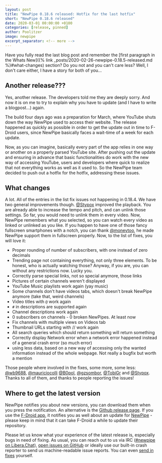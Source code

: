 ```yaml
---
layout: post
title: "NewPipe 0.18.6 released: Hotfix for the last hotfix"
short: "NewPipe 0.18.6 released"
date: 2020-03-01 00:00:00 +0100
categories: [release, pinned]
author: Poolitzer
image: newpipe
excerpt_separator: <!-- more -->
---
```


Have you fully read the last blog post and remember the [first paragraph in the Whats New]({% link _posts/2020-02-26-newpipe-0.18.5-released.md %}#what-changes) section? Do you not and you can't care less? Well, I don't care either, I have a story for both of you...
<!-- more -->

## Another release???

Yes, another release. The developers told me they are deeply sorry. And now it is on me to try to explain why you have to update (and I have to write a blogpost...) again.

The build four days ago was a preparation for March, where YouTube shuts down the way NewPipe used to access their website. The release happened as quickly as possible in order to get the update out in time to F-Droid users, since NewPipe basically faces a wait-time of a week for each update.

Now, as you can imagine, basically every part of the app relies in one way or another on a properly parsed YouTube site. After pushing out the update and ensuring in advance that basic functionalities do work with the new way of accessing YouTube, users and developers where quick to realize that not everything works as well as it used to. So the NewPipe team decided to push out a hotfix for the hotfix, addressing these issues.

## What changes

A lot. All of the entries in the list fix issues not happening in 0.18.4. We have two general improvements though. [@Stypox](https://github.com/Stypox) improved the playback. You are already able to increase the tempo and pitch, and can unlink those settings. So far, you would need to unlink them in every video. Now, NewPipe remembers what you selected, so you can watch every video as linked or unlinked as you like.
If you happen to have one of those fancy fullscreen smartphones with a notch, you can thank [@moneytoo](https://github.com/moneytoo), he made NewPipe support them in fullscreen properly. Now, to the list of fixes, you will love it:

- Proper rounding of number of subscribers, with one instead of zero decimals
- Trending page not containing everything, not only three elements. To be honest, who is actually watching those? Anyway, if you are, you can without any restrictions now. Lucky you.
- Correctly parse special links, not so special anymore, those links
- Pictures of certain channels weren't displayed
- YouTube Music playlists work again (yay music)
- Some channels don't have videos tabs, which doesn't break NewPipe anymore (take that, weird channels)
- Video titles with `@` work again
- `#` in descriptions are supported again
- Channel descriptions work again
- 0 subscribers on channels - 0 broken NewPipes. At least now
- Fix channels with multiple views on Videos tab
- Thumbnail URLs starting with // work again
- All search queries which should return something will return something
- Correctly display Network error when a network error happened instead of a general crash error (so much error)
- using less data, based on a new way of accessing only the wanted information instead of the whole webpage. Not really a bugfix but worth a mention

Those people where involved in the fixes, some more, some less: [@wb9688](https://github.com/wb9688), [@mauriciocolli](https://github.com/mauriciocolli) [@B0pol](https://github.com/B0pol), [@gzsombor](https://github.com/gzsombor), [@TobiGr](https://github.com/TobiGr) and [@Stypox](https://github.com/Stypox). Thanks to all of them, and thanks to people reporting the issues!

## Where to get the latest version

NewPipe notifies you about new versions, you can download them when you press the notification. An alternative is the [Github release page](https://github.com/TeamNewPipe/NewPipe/releases). If you use the [F-Droid app](https://f-droid.org/), it notifies you as well about an update for [NewPipe](https://f-droid.org/packages/org.schabi.newpipe/) - please keep in mind that it can take F-Droid a while to update their repository.

Please let us know what your experience of the latest release is, especially bugs in need of fixing. As usual, you can reach out to us via IRC ([#newpipe on Libera.Chat](https://web.libera.chat/#newpipe)), [open issues on GitHub](https://github.com/TeamNewPipe/NewPipe/issues/new/choose) or ideally use our built-in crash reporter to send us machine-readable issue reports. You can even [send in fixes](https://github.com/TeamNewPipe/NewPipe/blob/dev/.github/CONTRIBUTING.md#bug-fixing) yourself.
